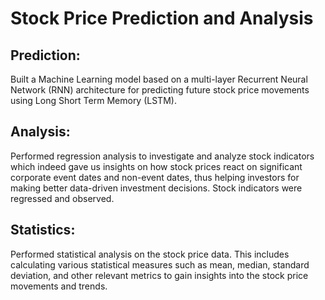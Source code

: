 # Stock Price Prediction and Analysis

## Prediction:

Built a Machine Learning model based on a multi-layer Recurrent Neural Network (RNN) architecture for predicting future stock price movements using Long Short Term Memory (LSTM).

## Analysis:

Performed regression analysis to investigate and analyze stock indicators which indeed gave us insights on how stock prices react on significant corporate event dates and non-event dates, thus helping investors for making better data-driven investment decisions. Stock indicators were regressed and observed.

## Statistics:

Performed statistical analysis on the stock price data. This includes calculating various statistical measures such as mean, median, standard deviation, and other relevant metrics to gain insights into the stock price movements and trends.
